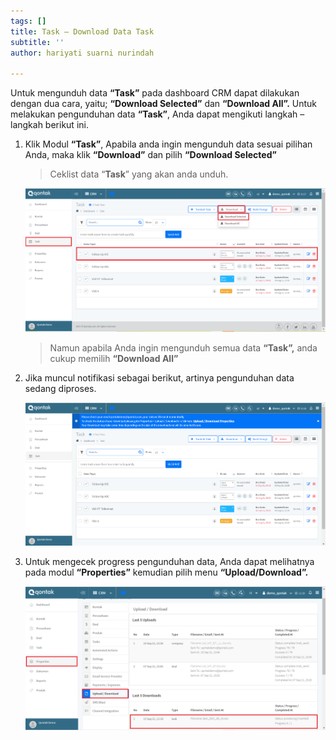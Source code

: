 ```yaml
---
tags: []
title: Task – Download Data Task
subtitle: ''
author: hariyati suarni nurindah

---
```

Untuk mengunduh data **“Task”** pada dashboard CRM dapat dilakukan dengan dua cara, yaitu; **“Download Selected”** dan **“Download All”.** Untuk melakukan pengunduhan data **“Task”**, Anda dapat mengikuti langkah – langkah berikut ini.

1. Klik Modul **“Task”**, Apabila anda ingin mengunduh data sesuai pilihan Anda, maka klik **“Download”** dan pilih **“Download Selected”**

   > Ceklist data “**Task**” yang akan anda unduh.

   ![](/uploads/downloadtask1.PNG)

   > Namun apabila Anda ingin mengunduh semua data **“Task”,** anda cukup memilih **“Download All”**
2. Jika muncul notifikasi sebagai berikut, artinya pengunduhan data sedang diproses.

   ![](/uploads/downloadtask2.PNG)
3. Untuk mengecek progress pengunduhan data, Anda dapat melihatnya pada modul **“Properties”** kemudian pilih menu **“Upload/Download”.**

   ![](/uploads/downloadtask3.PNG)